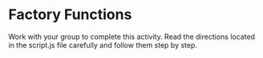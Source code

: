 # Factory Functions

Work with your group to complete this activity. Read the directions located in the script.js file carefully and follow them step by step.

<!-- ## Helpful Links

- []() -->
